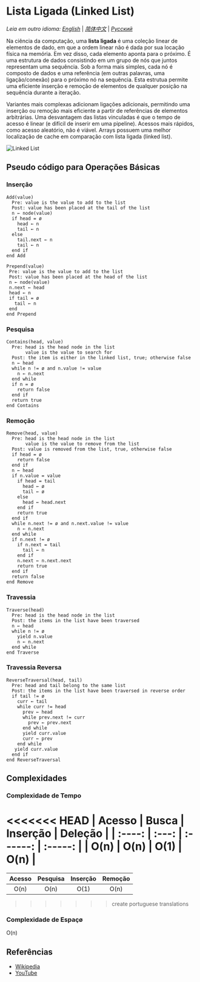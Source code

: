 # Lista Ligada (Linked List)

_Leia em outro idioma:_
[_English_](README.md) | [_简体中文_](README.zh-CN.md) | [_Русский_](README.ru-RU.md) 

Na ciência da computação, uma **lista ligada** é uma coleção linear de
elementos de dado, em que a ordem linear não é dada por sua locação
física na memória. Em vez disso, cada elemento aponta para o próximo.
É uma estrutura de dados consistindo em um grupo de nós
que juntos representam uma sequência. Sob a forma mais simples,
cada nó é composto de dados e uma referência (em outras palavras,
uma ligação/conexão) para o próximo nó na sequência. Esta estrutua
permite uma eficiente inserção e remoção de elementos de qualquer
posição na sequência durante a iteração.

Variantes mais complexas adicionam ligações adicionais, permitindo
uma inserção ou remoção mais eficiente a partir de referências
de elementos arbitrárias. Uma desvantagem das listas vinculadas
é que o tempo de acesso é linear (e difícil de inserir em uma
pipeline). Acessos mais rápidos, como acesso aleatório, não é viável.
Arrays possuem uma melhor localização de cache em comparação
com lista ligada (linked list).

![Linked List](https://upload.wikimedia.org/wikipedia/commons/6/6d/Singly-linked-list.svg)

## Pseudo código para Operações Básicas

### Inserção

```text
Add(value)
  Pre: value is the value to add to the list
  Post: value has been placed at the tail of the list
  n ← node(value)
  if head = ø
    head ← n
    tail ← n
  else
    tail.next ← n
    tail ← n
  end if
end Add
```

```text
Prepend(value)
 Pre: value is the value to add to the list
 Post: value has been placed at the head of the list
 n ← node(value)
 n.next ← head
 head ← n
 if tail = ø
   tail ← n
 end
end Prepend
```

### Pesquisa

```text
Contains(head, value)
  Pre: head is the head node in the list
       value is the value to search for
  Post: the item is either in the linked list, true; otherwise false
  n ← head
  while n != ø and n.value != value
    n ← n.next
  end while
  if n = ø
    return false
  end if
  return true
end Contains
```

### Remoção

```text
Remove(head, value)
  Pre: head is the head node in the list
       value is the value to remove from the list
  Post: value is removed from the list, true, otherwise false
  if head = ø
    return false
  end if
  n ← head
  if n.value = value
    if head = tail
      head ← ø
      tail ← ø
    else
      head ← head.next
    end if
    return true
  end if
  while n.next != ø and n.next.value != value
    n ← n.next
  end while
  if n.next != ø
    if n.next = tail
      tail ← n
    end if
    n.next ← n.next.next
    return true
  end if
  return false
end Remove
```

### Travessia

```text
Traverse(head)
  Pre: head is the head node in the list
  Post: the items in the list have been traversed
  n ← head
  while n != ø
    yield n.value
    n ← n.next
  end while
end Traverse
```

### Travessia Reversa

```text
ReverseTraversal(head, tail)
  Pre: head and tail belong to the same list
  Post: the items in the list have been traversed in reverse order
  if tail != ø
    curr ← tail
    while curr != head
      prev ← head
      while prev.next != curr
        prev ← prev.next
      end while
      yield curr.value
      curr ← prev
    end while
   yield curr.value
  end if
end ReverseTraversal
```

## Complexidades

### Complexidade de Tempo

<<<<<<< HEAD
| Acesso | Busca | Inserção | Deleção |
| :----: | :---: | :------: | :-----: |
|  O(n)  | O(n)  |   O(1)   |  O(n)   |
=======
| Acesso | Pesquisa | Inserção | Remoção |
| :----: | :------: | :------: | :-----: |
|  O(n)  |  O(n)    |  O(1)    |  O(n)   |
>>>>>>> create portuguese translations

### Complexidade de Espaçø

O(n)

## Referências

- [Wikipedia](https://en.wikipedia.org/wiki/Linked_list)
- [YouTube](https://www.youtube.com/watch?v=njTh_OwMljA&index=2&t=1s&list=PLLXdhg_r2hKA7DPDsunoDZ-Z769jWn4R8)
